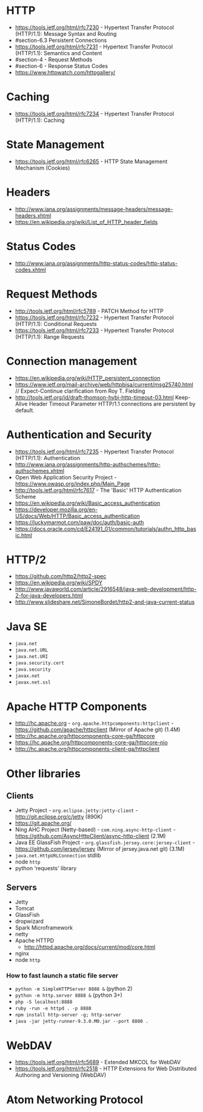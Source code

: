 # HTTP
- https://tools.ietf.org/html/rfc7230 - Hypertext Transfer Protocol (HTTP/1.1): Message Syntax and Routing
- #section-6.3 Persistent Connections
- https://tools.ietf.org/html/rfc7231 - Hypertext Transfer Protocol (HTTP/1.1): Semantics and Content
- #section-4 - Request Methods
- #section-6 - Response Status Codes
- https://www.httpwatch.com/httpgallery/

# Caching
- https://tools.ietf.org/html/rfc7234 - Hypertext Transfer Protocol (HTTP/1.1): Caching

# State Management
- https://tools.ietf.org/html/rfc6265 - HTTP State Management Mechanism (Cookies)

# Headers
- http://www.iana.org/assignments/message-headers/message-headers.xhtml
- https://en.wikipedia.org/wiki/List_of_HTTP_header_fields

# Status Codes
- http://www.iana.org/assignments/http-status-codes/http-status-codes.xhtml

# Request Methods
- http://tools.ietf.org/html/rfc5789 - PATCH Method for HTTP
- https://tools.ietf.org/html/rfc7232 - Hypertext Transfer Protocol (HTTP/1.1): Conditional Requests
- https://tools.ietf.org/html/rfc7233 - Hypertext Transfer Protocol (HTTP/1.1): Range Requests

# Connection management
- https://en.wikipedia.org/wiki/HTTP_persistent_connection
- https://www.ietf.org/mail-archive/web/httpbisa/current/msg25740.html // Expect-Continue clarification from Roy T. Fielding
- http://tools.ietf.org/id/draft-thomson-hybi-http-timeout-03.html Keep-Alive Header Timeout Parameter
HTTP/1.1 connections are persistent by default.

# Authentication and Security
- https://tools.ietf.org/html/rfc7235 - Hypertext Transfer Protocol (HTTP/1.1): Authentication
- http://www.iana.org/assignments/http-authschemes/http-authschemes.xhtml
- Open Web Application Security Project - https://www.owasp.org/index.php/Main_Page
- http://tools.ietf.org/html/rfc7617 - The 'Basic' HTTP Authentication Scheme
- https://en.wikipedia.org/wiki/Basic_access_authentication
- https://developer.mozilla.org/en-US/docs/Web/HTTP/Basic_access_authentication
- https://luckymarmot.com/paw/doc/auth/basic-auth
- https://docs.oracle.com/cd/E24191_01/common/tutorials/authn_http_basic.html

# HTTP/2
- https://github.com/http2/http2-spec
- https://en.wikipedia.org/wiki/SPDY
- http://www.javaworld.com/article/2916548/java-web-development/http-2-for-java-developers.html
- http://www.slideshare.net/SimoneBordet/http2-and-java-current-status

# Java SE
- `java.net`
- `java.net.URL`
- `java.net.URI`
- `java.security.cert`
- `java.security`
- `javax.net`
- `javax.net.ssl`

# Apache HTTP Components
- http://hc.apache.org - `org.apache.httpcomponents:httpclient` - https://github.com/apache/httpclient (Mirror of Apache git) (1.4M)
- http://hc.apache.org/httpcomponents-core-ga/httpcore
- https://hc.apache.org/httpcomponents-core-ga/httpcore-nio
- http://hc.apache.org/httpcomponents-client-ga/httpclient

# Other libraries

## Clients
- Jetty Project - `org.eclipse.jetty:jetty-client` - http://git.eclipse.org/c/jetty (890K)
- https://git.apache.org/
- Ning AHC Project (Netty-based) - `com.ning.async-http-client` - https://github.com/AsyncHttpClient/async-http-client (2.1M)
- Java EE GlassFish Project - `org.glassfish.jersey.core:jersey-client` - https://github.com/jersey/jersey (Mirror of jersey.java.net git) (3.1M)
- `java.net.HttpURLConnection` stdlib
- node `http`
- python 'requests' library

## Servers
- Jetty
- Tomcat
- GlassFish
- dropwizard
- Spark Microframework
- netty
- Apache HTTPD
  + http://httpd.apache.org/docs/current/mod/core.html
- nginx
- node `http`

### How to fast launch a static file server
- `python -m SimpleHTTPServer 8888 &` (python 2)
- `python -m http.server 8888 &` (python 3+)
- `php -S localhost:8888`
- `ruby -run -e httpd . -p 8888`
- `npm install http-server -g; http-server`
- `java -jar jetty-runner-9.3.0.M0.jar --port 8080 .`

# WebDAV
- https://tools.ietf.org/html/rfc5689 - Extended MKCOL for WebDAV
- https://tools.ietf.org/html/rfc2518 - HTTP Extensions for Web Distributed Authoring and Versioning (WebDAV)

# Atom Networking Protocol

